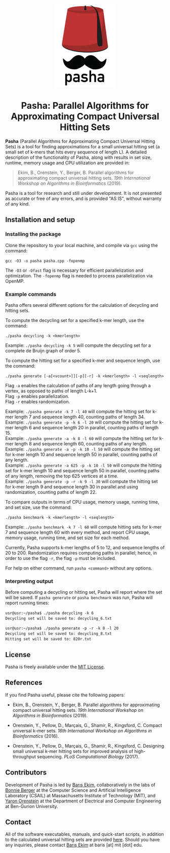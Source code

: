 <p align="center">
<img align = "center" src ="pasha.png">
</p>
<h1><center>Pasha: Parallel Algorithms for Approximating Compact Universal Hitting Sets</center></h1>

**Pasha** (Parallel Algorithms for Approximating Compact Universal Hitting Sets) is a tool for finding approximations for a small universal hitting set (a small set of k-mers that hits every sequence of length L). A detailed description of the functionality of Pasha, along with results in set size, runtime, memory usage and CPU utilization are provided in:

> Ekim, B., Orenstein, Y., Berger, B. Parallel algorithms for approximating compact universal hitting sets. *19th International Workshop on Algorithms in Bioinformatics* (2019).

Pasha is a tool for research and still under development. It is not presented as accurate or free of any errors, and is provided "AS IS", without warranty of any kind.

## Installation and setup

### Installing the package

Clone the repository to your local machine, and compile via `gcc` using the command:

`gcc -O3 -o pasha pasha.cpp -fopenmp`

The `-O3` or `-Ofast` flag is necessary for efficient parallelization and optimization. The `-fopenmp` flag is needed to process parallelization via OpenMP.

### Example commands

Pasha offers several different options for the calculation of decycling and hitting sets.

To compute the decycling set for a specified k-mer length, use the command:

`./pasha decycling -k <kmerlength>`

Example: `./pasha decycling -k 5` will compute the decycling set for a complete de Bruijn graph of order 5.

To compute the hitting set for a specified k-mer and sequence length, use the command:

`./pasha generate [-a[<vcount>]][-p][-r] -k <kmerlength> -l <seqlength>`

Flag `-a` enables the calculation of paths of any length going through a vertex, as opposed to paths of length L-k+1.<br> 
Flag `-p` enables parallelization.  
Flag `-r` enables randomization. 

Example: `./pasha generate -k 7 -l 40` will compute the hitting set for k-mer length 7 and sequence length 40, counting paths of length 34.<br> 
Example: `./pasha generate -p -k 6 -l 20` will compute the hitting set for k-mer length 6 and sequence length 20 in parallel, counting paths of length 15.<br> 
Example: `./pasha generate -a -k 8 -l 60` will compute the hitting set for k-mer length 8 and sequence length 60, counting paths of any length.<br> 
Example: `./pasha generate -a -p -k 10 -l 50` will compute the hitting set for k-mer length 10 and sequence length 50 in parallel, counting paths of any length.<br>
Example: `./pasha generate -a 625 -p -k 10 -l 50` will compute the hitting set for k-mer length 10 and sequence length 50 in parallel, counting paths of any length, removing the top 625 vertices at a time.<br> 
Example: `./pasha generate -p -r -k 9 -l 30` will compute the hitting set for k-mer length 9 and sequence length 30 in parallel and using randomization, counting paths of length 22.

To compare outputs in terms of CPU usage, memory usage, running time, and set size, use the command:

`./pasha benchmark -k <kmerlength> -l <seqlength>`

Example: `./pasha benchmark -k 7 -l 60` will compute hitting sets for k-mer 7 and sequence length 60 with every method, and report CPU usage, memory usage, running time, and set size for each method.

Currently, Pasha supports k-mer lengths of 5 to 12, and sequence lengths of 20 to 200. Randomization requires computing paths in parallel; hence, in order to use the flag `-r`, the flag `-p` must be included.

For help on either command, run `pasha <command>` without any options.

### Interpreting output

Before computing a decycling or hitting set, Pasha will report where the set will be saved. If `pasha generate` or `pasha benchmark` was run, Pasha will report running times:

`usr@usr:~/pasha$ ./pasha decycling -k 6`<br>
`Decycling set will be saved to: decycling_6.txt`

`usr@usr:~/pasha$ ./pasha generate -p -r -k 8 -l 20` <br>
`Decycling set will be saved to: decycling_8.txt` <br>
`Hitting set will be saved to: 820r.txt` 





## License

Pasha is freely available under the [MIT License](https://opensource.org/licenses/MIT).

## References

If you find Pasha useful, please cite the following papers:

- Ekim, B., Orenstein, Y., Berger, B. Parallel algorithms for approximating compact universal hitting sets. *19th International Workshop on Algorithms in Bioinformatics* (2019).

- Orenstein, Y., Pellow, D., Marçais, G., Shamir, R., Kingsford, C. Compact universal k-mer sets. *16th International Workshop on Algorithms in Bioinformatics* (2016).

- Orenstein, Y., Pellow, D., Marçais, G., Shamir, R., Kingsford, C. Designing small universal k-mer hitting sets for improved analysis of high-throughput sequencing. *PLoS Computational Biology* (2017).

## Contributors

Development of Pasha is led by [Barış Ekim](http://people.csail.mit.edu/ekim/), collaboratively in the labs of [Bonnie Berger](http://people.csail.mit.edu/bab/) at the Computer Science and Artificial Intelligence Laboratory (CSAIL) at Massachusetts Institute of Technology (MIT), and [Yaron Orenstein](http://wwwee.ee.bgu.ac.il/~yaronore/) at the Department of Electrical and Computer Engineering at Ben-Gurion University.

## Contact

All of the software executables, manuals, and quick-start scripts, in addition to the calculated universal hitting sets are provided [here](http://pasha.csail.mit.edu/). Should you have any inquiries, please contact [Barış Ekim](http://people.csail.mit.edu/ekim/) at baris [at] mit [dot] edu.


